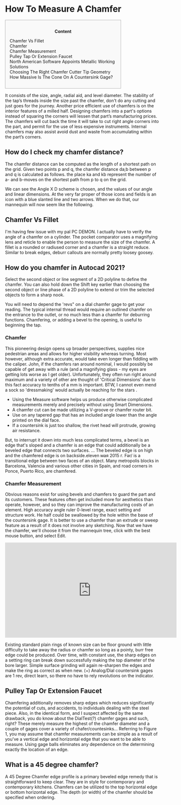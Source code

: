 <h1>How To Measure A Chamfer</h1>

<div id="toc" style="background: #f9f9f9;border: 1px solid #aaa;display: table;margin-bottom: 1em;padding: 1em;width: 350px;"><p class="toctitle" style="font-weight: 700;text-align: center;">Content</p><ul class="toc_list"><li><a href="#toc-0">Chamfer Vs Fillet</a></li><li><a href="#toc-1">Chamfer</a></li><li><a href="#toc-2">Chamfer Measurement</a></li><li><a href="#toc-3">Pulley Tap Or Extension Faucet</a></li><li><a href="#toc-6">North American Software Appoints Metallic Working Solutions</a></li><li><a href="#toc-7">Choosing The Right Chamfer Cutter Tip Geometry</a></li><li><a href="#toc-8">How Massive Is The Cone On A Countersink Gage?</a></li></ul></div>
<p>It consists of the size, angle, radial aid, and level diameter. The stability of the tap’s threads inside the size past the chamfer, don't do any cutting and just goes for the journey. Another price efficient use of chamfers is on the interior features of a milled half. Designing chamfers into a part's options instead of squaring the corners will lessen that part’s manufacturing prices. The chamfers will cut back the time it will take to cut right angle corners into the part, and permit for the use of less expensive instruments. Internal chamfers may also assist avoid dust and waste from accumulating within the part’s corners.</p>
<div itemScope itemProp="mainEntity" itemType="https://schema.org/Question">  <div itemProp="name"><h2>How do I check my chamfer distance?</h2></div>  <div itemScope itemProp="acceptedAnswer" itemType="https://schema.org/Answer">      <div itemProp="text"><p>The chamfer distance can be computed as the length of a shortest path on the grid. Given two points p and q, the chamfer distance da;b between p and q is calculated as follows. the place ka and kb represent the number of a- and b-moves on the shortest path from p to q on the grid.</p></div>  </div></div>
<p>We can see the Angle X D scheme is chosen, and the values of our angle and linear dimensions. At the very far proper of those icons and fields is an icon with a blue slanted line and two arrows. When we do that, our mannequin will now seem like the following.</p>
<h2 id="toc-0">Chamfer Vs Fillet</h2>
<p>I'm having few issue with my pal PC DEMON. I actually have to verify the angle of a chamfer on a cylinder. The pocket comparator uses a magnifying lens and reticle to enable the person to measure the size of the chamfer. A fillet is a rounded or radiused corner and a chamfer is a straight reduce. Similar to break edges, deburr callouts are normally pretty loosey goosey.</p>
<div itemScope itemProp="mainEntity" itemType="https://schema.org/Question">  <div itemProp="name"><h2>How do you chamfer in Autocad 2021?</h2></div>  <div itemScope itemProp="acceptedAnswer" itemType="https://schema.org/Answer">      <div itemProp="text"><p>Select the second object or line segment of a 2D polyline to define the chamfer. You can also hold down the Shift key earlier than choosing the second object or line phase of a 2D polyline to extend or trim the selected objects to form a sharp nook.</p></div>  </div></div>
<p>You will need to depend the 'revs" on a dial chamfer gage to get your reading. The typical internal thread would require an outlined chamfer on the entrance to the outlet, or no much less than a chamfer for deburring functions. Chamfering, or adding a bevel to the opening, is useful to beginning the tap.</p>
<h3 id="toc-1">Chamfer</h3>
<p>This pioneering design opens up broader perspectives, supplies nice pedestrian areas and allows for higher visibility whereas turning. Most however, although extra accurate, would take even longer than fiddling with the caliper. John, if the chamfers ran around nominal, I would possibly be capable of get away with a rule (and a magnifying glass - my eyes are getting lots worse as I get older). Unfortunately, they often run right around maximum and a variety of other are thought of 'Critical Dimensions' due to this fact accuracy to tenths of a mm is important. BTW, I cannot even mend a sock so 'dressmaking' would actually be reaching for the stars .</p>
<ul><li>Using the Measure software helps us produce otherwise complicated measurements merely and precisely without using Smart Dimensions.</li><li>A chamfer cut can be made utilizing a V-groove or chamfer router bit.</li><li>Use on any tapered gap that has an included angle lower than the angle printed on the dial face.</li><li>If a countersink is just too shallow, the rivet head will protrude, growing air resistance.</li></ul>
<p>But, to interrupt it down into much less complicated terms, a bevel is an edge that's sloped and a chamfer is an edge that could additionally be a beveled edge that connects two surfaces. … The beveled edge is on high and the chamfered edge is on backside.eleven мая 2015 г. Fər/ is a transitional edge between two faces of an object. Many metropolis blocks in Barcelona, Valencia and various other cities in Spain, and road corners in Ponce, Puerto Rico, are chamfered.</p>
<h3 id="toc-2">Chamfer Measurement</h3>
<p>Obvious reasons exist for using bevels and chamfers to guard the part and its customers. These features often get included more for aesthetics than operate, however, and so they can improve the manufacturing costs of an element. High accuracy angle ruler 0-level range, exact setting and structure work. He half could be swallowed by the hole within the base of the countersink gage. It is better to use a chamfer than an extrude or sweep feature as a result of it does not involve any sketching. Now that we have the chamfer, we'll choose it from the mannequin tree, click with the best mouse button, and select Edit.</p>
<div style='text-align:center'><iframe width='562' height='312' src='https://www.youtube.com/embed/8-2jkwSwSJw' frameborder='0' alt='how to measure a chamfer' allowfullscreen></iframe></div>
<p>Existing standard plain rings of known size can be floor ground with little difficulty to take away the radius or chamfer so long as a pointy, burr free edge could be produced. Over time, with constant use, the sharp edges on a setting ring can break down successfully making the top diameter of the bore larger. Simple surface grinding will again re-sharpen the edges and make the ring as correct as when new. (+) Analog/Dial countersink gages are 1 rev, direct learn, so there no have to rely revolutions on the indicator.</p>
<h2 id="toc-3">Pulley Tap Or Extension Faucet</h2>
<p>Chamfering additionally removes sharp edges which reduces significantly the potential of cuts, and accidents, to individuals dealing with the steel piece. Also, in the identical form, and I suspect affected by the same drawback, you do know about the DialTest(?) chamfer gages and such, right? These merely measure the highest of the chamfer diameter and a couple of gages cover a variety of chafer/countesinks... Referring to Figure 1, you may assume that chamfer measurements can be simple as a result of you've a vertical edge and horizontal edge that you want to be able to measure. Using gage balls eliminates any dependence on the determining exactly the location of an edge.</p>
<div itemScope itemProp="mainEntity" itemType="https://schema.org/Question">  <div itemProp="name"><h2>What is a 45 degree chamfer?</h2></div>  <div itemScope itemProp="acceptedAnswer" itemType="https://schema.org/Answer">      <div itemProp="text"><p>A 45 Degree Chamfer edge profile is a primary beveled edge remedy that is straightforward to keep clear. They are in style for contemporary and contemporary kitchens. Chamfers can be utilized to the top horizontal edge or bottom horizontal edge. The depth (or width) of the chamfer should be specified when ordering.</p></div>  </div></div>
